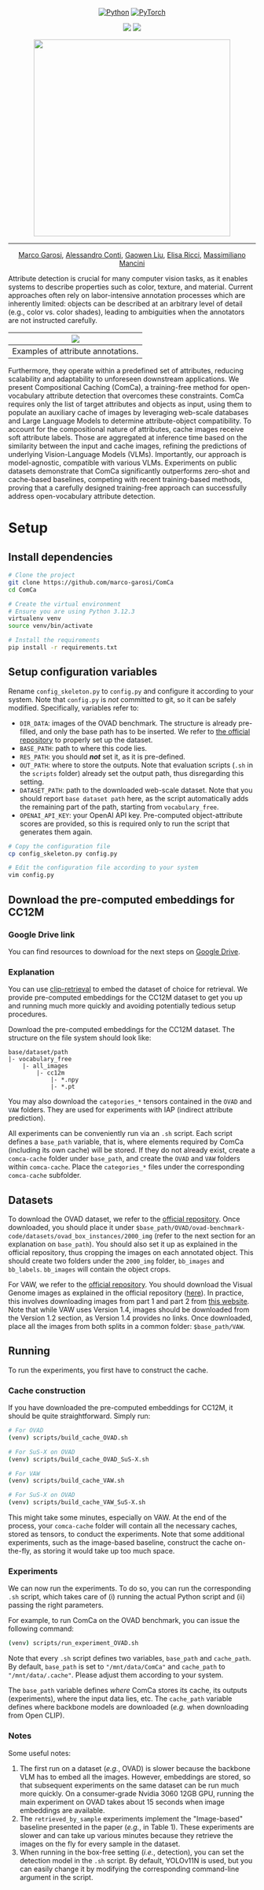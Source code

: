 <div align="center">

<a href="https://www.python.org"><img alt="Python" src="https://img.shields.io/badge/-Python_3.12.3-blue?logo=python&logoColor=white"></a>
<a href="https://pytorch.org/get-started/locally/"><img alt="PyTorch" src="https://img.shields.io/badge/PyTorch_2.5.1-ee4c2c?logo=pytorch&logoColor=white"></a>

[![](https://img.shields.io/badge/code-github.marco-garosi%2FComCa-blue.svg)](https://github.com/marco-garosi/ComCa)
[![](https://img.shields.io/badge/website-gh--pages.comca-attributes-success.svg)](https://alessandroconti.me/papers/2306.00917)

<div>
<img src="assets/logo.jpeg" width=400px />
<hr />
</div>

[Marco Garosi](https://scholar.google.com/citations?user=BEIogS4AAAAJ),
[Alessandro Conti](https://scholar.google.com/citations?user=EPImyCcAAAAJ),
[Gaowen Liu](https://scholar.google.com/citations?user=NIv_aeQAAAAJ),
[Elisa Ricci](https://scholar.google.com/citations?user=xf1T870AAAAJ),
[Massimiliano Mancini](https://scholar.google.com/citations?user=bqTPA8kAAAAJ)

</div>

Attribute detection is crucial for many computer vision tasks, as it enables systems to describe properties such as color, texture, and material. Current approaches often rely on labor-intensive annotation processes which are inherently limited: objects can be described at an arbitrary level of detail (e.g., color vs. color shades), leading to ambiguities when the annotators are not instructed carefully.

<div align="center">

|   <img src="assets/teaser.png" />    |
| :--------------------------------: |
| Examples of attribute annotations. |

</div>

Furthermore, they operate within a predefined set of attributes, reducing scalability and adaptability to unforeseen downstream applications. We present Compositional Caching (ComCa), a training-free method for open-vocabulary attribute detection that overcomes these constraints. ComCa requires only the list of target attributes and objects as input, using them to populate an auxiliary cache of images by leveraging web-scale databases and Large Language Models to determine attribute-object compatibility. To account for the compositional nature of attributes, cache images receive soft attribute labels. Those are aggregated at inference time based on the similarity between the input and cache images, refining the predictions of underlying Vision-Language Models (VLMs). Importantly, our approach is model-agnostic, compatible with various VLMs. Experiments on public datasets demonstrate that ComCa significantly outperforms zero-shot and cache-based baselines, competing with recent training-based methods, proving that a carefully designed training-free approach can successfully address open-vocabulary attribute detection.


# Setup

## Install dependencies

```sh
# Clone the project
git clone https://github.com/marco-garosi/ComCa
cd ComCa

# Create the virtual environment
# Ensure you are using Python 3.12.3
virtualenv venv
source venv/bin/activate

# Install the requirements
pip install -r requirements.txt
```


## Setup configuration variables

Rename `config_skeleton.py` to `config.py` and configure it according to your system.
Note that `config.py` is *not* committed to git, so it can be safely modified.
Specifically, variables refer to:
- `DIR_DATA`: images of the OVAD benchmark. The structure is already pre-filled, and only the base path has to be inserted. We refer to [the official repository](https://github.com/OVAD-Benchmark/ovad-benchmark-code) to properly set up the dataset.
- `BASE_PATH`: path to where this code lies.
- `RES_PATH`: you should ***not*** set it, as it is pre-defined.
- `OUT_PATH`: where to store the outputs. Note that evaluation scripts (`.sh` in the `scripts` folder) already set the output path, thus disregarding this setting.
- `DATASET_PATH`: path to the downloaded web-scale dataset. Note that you should report `base dataset path` here, as the script automatically adds the remaining part of the path, starting from `vocabulary_free`.
- `OPENAI_API_KEY`: your OpenAI API key. Pre-computed object-attribute scores are provided, so this is required only to run the script that generates them again.


```sh
# Copy the configuration file
cp config_skeleton.py config.py

# Edit the configuration file according to your system
vim config.py
```


## Download the pre-computed embeddings for CC12M

### Google Drive link

You can find resources to download for the next steps on [Google Drive](https://drive.google.com/drive/folders/1l7En7a0u4f-gKpR5BQ3592qlnedsCpYZ?usp=sharing).


### Explanation

You can use [clip-retrieval](https://github.com/rom1504/clip-retrieval/tree/main) to embed the dataset of choice for retrieval.
We provide pre-computed embeddings for the CC12M dataset to get you up and running much more quickly and avoiding potentially tedious setup procedures.

Download the pre-computed embeddings for the CC12M dataset.
The structure on the file system should look like:
```
base/dataset/path
|- vocabulary_free
    |- all_images
        |- cc12m
            |- *.npy
            |- *.pt
```

You may also download the `categories_*` tensors contained in the `OVAD` and `VAW` folders. They are used for experiments with IAP (indirect attribute prediction).

All experiments can be conveniently run via an `.sh` script. Each script defines a `base_path` variable, that is, where elements required by ComCa (including its own cache) will be stored. If they do not already exist, create a `comca-cache` folder under `base_path`, and create the `OVAD` and `VAW` folders within `comca-cache`.
Place the `categories_*` files under the corresponding `comca-cache` subfolder.


## Datasets

To download the OVAD dataset, we refer to the [official repository](https://github.com/OVAD-Benchmark/ovad-benchmark-code).
Once downloaded, you should place it under `$base_path/OVAD/ovad-benchmark-code/datasets/ovad_box_instances/2000_img` (refer to the next section for an explanation on `base_path`).
You should also set it up as explained in the official repository, thus cropping the images on each annotated object.
This should create two folders under the `2000_img` folder, `bb_images` and `bb_labels`. `bb_images` will contain the object crops.

For VAW, we refer to the [official repository](https://github.com/adobe-research/vaw_dataset).
You should download the Visual Genome images as explained in the official repository ([here](https://github.com/adobe-research/vaw_dataset?tab=readme-ov-file#download-images)).
In practice, this involves downloading images from part 1 and part 2 from [this website](https://homes.cs.washington.edu/~ranjay/visualgenome/api.html). Note that while VAW uses Version 1.4, images should be downloaded from the Version 1.2 section, as Version 1.4 provides no links.
Once downloaded, place all the images from both splits in a common folder: `$base_path/VAW`.


## Running

To run the experiments, you first have to construct the cache.


### Cache construction

If you have downloaded the pre-computed embeddings for CC12M, it should be quite straightforward.
Simply run:

```sh
# For OVAD
(venv) scripts/build_cache_OVAD.sh

# For SuS-X on OVAD
(venv) scripts/build_cache_OVAD_SuS-X.sh

# For VAW
(venv) scripts/build_cache_VAW.sh

# For SuS-X on OVAD
(venv) scripts/build_cache_VAW_SuS-X.sh
```

This might take some minutes, especially on VAW. At the end of the process, your `comca-cache` folder will contain all the necessary caches, stored as tensors, to conduct the experiments.
Note that some additional experiments, such as the image-based baseline, construct the cache on-the-fly, as storing it would take up too much space.


### Experiments

We can now run the experiments. To do so, you can run the corresponding `.sh` script, which takes care of (i) running the actual Python script and (ii) passing the right parameters.

For example, to run ComCa on the OVAD benchmark, you can issue the following command:

```sh
(venv) scripts/run_experiment_OVAD.sh
```

Note that every `.sh` script defines two variables, `base_path` and `cache_path`. By default, `base_path` is set to `"/mnt/data/ComCa"` and `cache_path` to `"/mnt/data/.cache"`. Please adjust them according to your system.

The `base_path` variable defines *where* ComCa stores its cache, its outputs (experiments), where the input data lies, etc.
The `cache_path` variable defines where backbone models are downloaded (*e.g.* when downloading from Open CLIP).


### Notes

Some useful notes:
1. The first run on a dataset (*e.g.*, OVAD) is slower because the backbone VLM has to embed all the images. However, embeddings are stored, so that subsequent experiments on the same dataset can be run much more quickly. On a consumer-grade Nvidia 3060 12GB GPU, running the main experiment on OVAD takes about 15 seconds when image embeddings are available.
2. The `retrieved_by_sample` experiments implement the "Image-based" baseline presented in the paper (*e.g.*, in Table 1). These experiments are slower and can take up various minutes because they retrieve the images on the fly for every sample in the dataset.
3. When running in the box-free setting (*i.e.*, detection), you can set the detection model in the `.sh` script. By default, YOLOv11N is used, but you can easily change it by modifying the corresponding command-line argument in the script.
